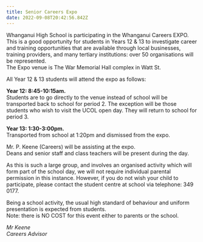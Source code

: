 ```yaml
---
title: Senior Careers Expo
date: 2022-09-08T20:42:56.842Z
---
```

Whanganui High School is participating in the Whanganui Careers EXPO. This is a good opportunity for students in Years 12 & 13 to investigate career and training opportunities that are available through local businesses, training providers, and many tertiary institutions: over 50 organisations will be represented.  
The Expo venue is The War Memorial Hall complex in Watt St.  

All Year 12 & 13 students will attend the expo as follows:
  
**Year 12: 8:45-10:15am.**  
Students are to go directly to the venue instead of school will be transported back to school for period 2. The exception will be those students who wish to visit the UCOL open day. They will return to school for period 3. 

**Year 13: 1:30-3:00pm.**  
Transported from school at 1:20pm and dismissed from the expo.  

Mr. P. Keene (Careers) will be assisting at the expo.  
Deans and senior staff and class teachers will be present during the day.


As this is such a large group, and involves an organised activity which will form part of the school day, we will not require individual parental permission in this instance. However, if you do not wish your child to participate, please contact the student centre at school via telephone: 349 0177.


Being a school activity, the usual high standard of behaviour and uniform presentation is expected from students.  
Note: there is NO COST for this event either to parents or the school.

*Mr Keene  
Careers Advisor*
